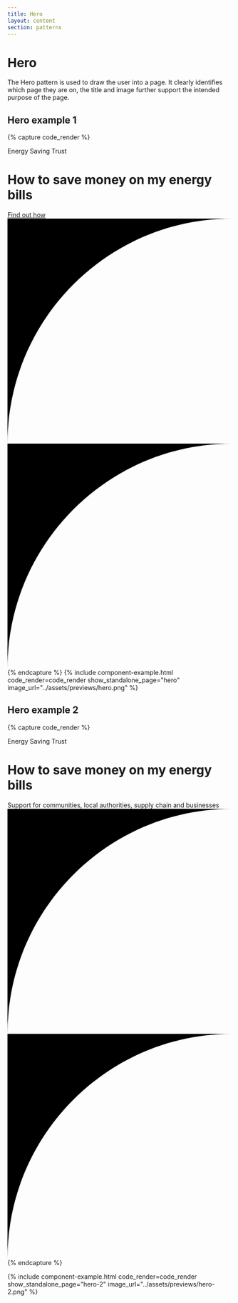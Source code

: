 ```yaml
---
title: Hero
layout: content
section: patterns
---
```


# Hero

The Hero pattern is used to draw the user into a page. It clearly identifies which page they are on, the title and image further support the intended purpose of the page.



## Hero example 1

{% capture code_render %}
<div class="hero">
  <div class="hero-left honeyyellow">
    <div class="group">
      <span class="label">Energy Saving Trust</span>
      <h1 class="title">How to save money on my energy bills</h1>
      <a href="#" class="btn btn-primary">Find out how</a>
    </div>
  </div>
  <div class="hero-right switch-container sq-container--100px sq-container--trans sq-left sq-pos--50 honeyyellow" style="background-image: url('../assets/example-images/hero.png');">
    <div class="square">
      <svg class="corner" xmlns="http://www.w3.org/2000/svg" viewBox="0 0 10 10"><g><path d="m10,0H0v10C0,4.48,4.48,0,10,0Z"></path></g></svg>
      <svg class="corner" xmlns="http://www.w3.org/2000/svg" viewBox="0 0 10 10"><g><path d="m10,0H0v10C0,4.48,4.48,0,10,0Z"></path></g></svg>
    </div>
  </div>
</div>
{% endcapture %}
{% include component-example.html code_render=code_render show_standalone_page="hero" image_url="../assets/previews/hero.png" %}

## Hero example 2

{% capture code_render %}
<div class="hero">
  <div class="hero-left honeyyellow">
    <div class="group">
      <span class="label">Energy Saving Trust</span>
      <h1 class="title">How to save money on my energy bills</h1>
      <span class="description">Support for communities, local authorities, supply chain and businesses</span>
    </div>
  </div>
  <div class="hero-right switch-container sq-container--100px sq-container--trans sq-left sq-pos--50 honeyyellow" style="background-image: url('../assets/example-images/hero.png');">
    <div class="square">
      <svg class="corner" xmlns="http://www.w3.org/2000/svg" viewBox="0 0 10 10"><g><path d="m10,0H0v10C0,4.48,4.48,0,10,0Z"></path></g></svg>
      <svg class="corner" xmlns="http://www.w3.org/2000/svg" viewBox="0 0 10 10"><g><path d="m10,0H0v10C0,4.48,4.48,0,10,0Z"></path></g></svg>
    </div>
  </div>
</div>
{% endcapture %}

{% include component-example.html code_render=code_render show_standalone_page="hero-2" image_url="../assets/previews/hero-2.png" %}
